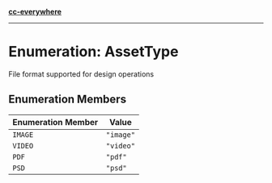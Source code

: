 [**cc-everywhere**](../../../../../index.md)

***

# Enumeration: AssetType

File format supported for design operations

## Enumeration Members

| Enumeration Member | Value |
| ------ | ------ |
| <a id="image"></a> `IMAGE` | `"image"` |
| <a id="video"></a> `VIDEO` | `"video"` |
| <a id="pdf"></a> `PDF` | `"pdf"` |
| <a id="psd"></a> `PSD` | `"psd"` |
